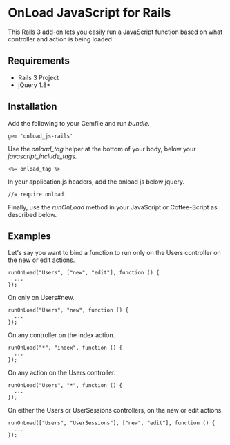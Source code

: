 OnLoad JavaScript for Rails
===========================

This Rails 3 add-on lets you easily run a JavaScript function based on what
controller and action is being loaded.

Requirements
------------

* Rails 3 Project
* jQuery 1.8+

Installation
------------

Add the following to your Gemfile and run *bundle*.

    gem 'onload_js-rails'

Use the *onload_tag* helper at the bottom of your body, below your *javascript_include_tag*s.

    <%= onload_tag %>

In your application.js headers, add the onload js below jquery.

    //= require onload

Finally, use the *runOnLoad* method in your JavaScript or Coffee-Script as described below.

Examples
--------

Let's say you want to bind a function to run only on the Users controller on
the new or edit actions.

    runOnLoad("Users", ["new", "edit"], function () {
      ...
    });

On only on Users#new.

    runOnLoad("Users", "new", function () {
      ...
    });

On any controller on the index action.

    runOnLoad("*", "index", function () {
      ...
    });

On any action on the Users controller.

    runOnLoad("Users", "*", function () {
      ...
    });

On either the Users or UserSessions controllers, on the new or edit actions.

    runOnLoad(["Users", "UserSessions"], ["new", "edit"], function () {
      ...
    });
